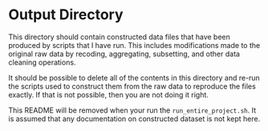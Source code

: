 # Output Directory

This directory should contain constructed data files that have been produced by scripts that I have run. This includes modifications made to the original raw data by recoding, aggregating, subsetting, and other data cleaning operations. 

It should be possible to delete all of the contents in this directory and re-run the scripts used to construct them from the raw data to reproduce the files exactly. If that is not possible, then you are not doing it right. 

This README will be removed when your run the `run_entire_project.sh`. It is assumed that any documentation on constructed dataset is not kept here. 